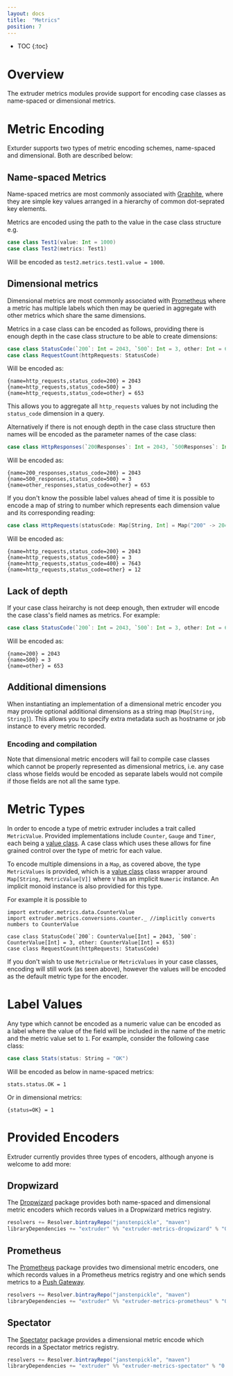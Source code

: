 ```yaml
---
layout: docs
title:  "Metrics"
position: 7
---
```

* TOC
{:toc}

# Overview
The extruder metrics modules provide support for encoding case classes as name-spaced or dimensional metrics.

# Metric Encoding

Exturder supports two types of metric encoding schemes, name-spaced and dimensional. Both are described below:

## Name-spaced Metrics
Name-spaced metrics are most commonly associated with [Graphite](https://graphiteapp.org/), where they are simple key values arranged in a hierarchy of common dot-seprated key elements.

Metrics are encoded using the path to the value in the case class structure e.g.

```scala
case class Test1(value: Int = 1000)
case class Test2(metrics: Test1)
```
Will be encoded as `test2.metrics.test1.value = 1000`.

## Dimensional metrics
Dimensional metrics are most commonly associated with [Prometheus](https://prometheus.io/) where a metric has multiple labels which then may be queried in aggregate with other metrics which share the same dimensions.

Metrics in a case class can be encoded as follows, providing there is enough depth in the case class structure to be able to create dimensions:

```scala
case class StatusCode(`200`: Int = 2043, `500`: Int = 3, other: Int = 653)
case class RequestCount(httpRequests: StatusCode)
```

Will be encoded as:
```
{name=http_requests,status_code=200} = 2043
{name=http_requests,status_code=500} = 3
{name=http_requests,status_code=other} = 653
```
This allows you to aggregate all `http_requests` values by not including the `status_code` dimension in a query.


Alternatively if there is not enough depth in the case class structure then names will be encoded as the parameter names of the case class:

```scala
case class HttpResponses(`200Responses`: Int = 2043, `500Responses`: Int = 3, otherResponses: Int = 653)
```

Will be encoded as:
```
{name=200_responses,status_code=200} = 2043
{name=500_responses,status_code=500} = 3
{name=other_responses,status_code=other} = 653
```

If you don't know the possible label values ahead of time it is possible to encode a map of string to number which represents each dimension value and its corresponding reading:

```scala
case class HttpRequests(statusCode: Map[String, Int] = Map("200" -> 2043, "500" -> 3, "401" -> 7643, "other" -> 12))
```

Will be encoded as:

```
{name=http_requests,status_code=200} = 2043
{name=http_requests,status_code=500} = 3
{name=http_requests,status_code=400} = 7643
{name=http_requests,status_code=other} = 12
```

## Lack of depth

If your case class heirarchy is not deep enough, then extruder will encode the case class's field names as metrics. For example:

```scala
case class StatusCode(`200`: Int = 2043, `500`: Int = 3, other: Int = 653)
```

Will be encoded as:
```
{name=200} = 2043
{name=500} = 3
{name=other} = 653
```

## Additional dimensions

When instantiating an implementation of a dimensional metric encoder you may provide optional additional dimensions as a string map (`Map[String, String]`). This allows you to specify extra metadata such as hostname or job instance to every metric recorded.

### Encoding and compilation

Note that dimensional metric encoders will fail to compile case classes which cannot be properly represented as dimensional metrics, i.e. any case class whose fields would be encoded as separate labels would not compile if those fields are not all the same type.

# Metric Types

In order to encode a type of metric extruder includes a trait called `MetricValue`. Provided implementations include `Counter`, `Gauge` and `Timer`, each being a [value class](https://docs.scala-lang.org/overviews/core/value-classes.html). A case class which uses these allows for fine grained control over the type of metric for each value.

To encode multiple dimensions in a `Map`, as covered above, the type `MetricValues` is provided, which is a [value class](https://docs.scala-lang.org/overviews/core/value-classes.html) class wrapper around `Map[String, MetricValue[V]]` where `V` has an implicit `Numeric` instance. An implicit monoid instance is also providied for this type.

For example it is possible to 

```tut:silent
import extruder.metrics.data.CounterValue
import extruder.metrics.conversions.counter._ //implicitly converts numbers to CounterValue

case class StatusCode(`200`: CounterValue[Int] = 2043, `500`: CounterValue[Int] = 3, other: CounterValue[Int] = 653)
case class RequestCount(httpRequests: StatusCode)
```

If you don't wish to use `MetricValue` or `MetricValues` in your case classes, encoding will still work (as seen above), however the values will be encoded as the default metric type for the encoder.

# Label Values

Any type which cannot be encoded as a numeric value can be encoded as a label where the value of the field will be included in the name of the metric and the metric value set to `1`. For example, consider the following case class:

```scala
case class Stats(status: String = "OK")
```

Will be encoded as below in name-spaced metrics:
```
stats.status.OK = 1
```
Or in dimensional metrics:
```
{status=OK} = 1
```
# Provided Encoders

Extruder currently provides three types of encoders, although anyone is welcome to add more:

## Dropwizard

The [Dropwizard](http://metrics.dropwizard.io) package provides both name-spaced and dimensional metric encoders which records values in a Dropwizard metrics registry.

```scala
resolvers += Resolver.bintrayRepo("janstenpickle", "maven")
libraryDependencies += "extruder" %% "extruder-metrics-dropwizard" % "0.9.1"
```

## Prometheus

The [Prometheus](https://prometheus.io/) package provides two dimensional metric encoders, one which records values in a Prometheus metrics registry and one which sends metrics to a [Push Gateway](https://github.com/prometheus/pushgateway).

```scala
resolvers += Resolver.bintrayRepo("janstenpickle", "maven")
libraryDependencies += "extruder" %% "extruder-metrics-prometheus" % "0.9.1"
```

## Spectator

The [Spectator](https://github.com/Netflix/spectator) package provides a dimensional metric encode which records in a Spectator metrics registry.

```scala
resolvers += Resolver.bintrayRepo("janstenpickle", "maven")
libraryDependencies += "extruder" %% "extruder-metrics-spectator" % "0.9.1"
```